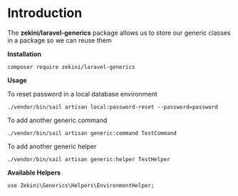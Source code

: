 
# Introduction

  

The **zekini/laravel-generics** package allows us to store our generic classes in a package so we can reuse them

  

**Installation**

    composer require zekini/laravel-generics



**Usage**

To reset password in a local database environment


    ./vendor/bin/sail artisan local:password-reset --password=password


To add another generic command

    ./vendor/bin/sail artisan generic:command TestCommand

To add another generic helper

    ./vendor/bin/sail artisan generic:helper TestHelper

**Available Helpers**

    use Zekini\Generics\Helpers\EnvironmentHelper;

